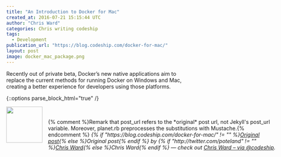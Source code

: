 ```yaml
---
title: "An Introduction to Docker for Mac"
created_at: 2016-07-21 15:15:44 UTC
author: "Chris Ward"
categories: Chris writing codeship
tags: 
  - Development
publication_url: "https://blog.codeship.com/docker-for-mac/"
layout: post
image: docker_mac_package.png
---
```

Recently out of private beta, Docker’s new native applications aim to replace the current methods for running Docker on Windows and Mac, creating a better experience for developers using those platforms.


{::options parse_block_html="true" /}
<div class="author">
   <img src="http://www.rss-specifications.com/rss-spec-rss.gif" style="width: 96px; height: 96;">
   <span style="position: absolute; padding: 32px 15px;">{% comment %}Remark that post_url refers to the *original* post url, not Jekyll's post_url variable. Moreover, planet.rb preprocesses the substitutions with Mustache.{% endcomment %}
      <i>{% if "https://blog.codeship.com/docker-for-mac/" != "" %}<a href="https://blog.codeship.com/docker-for-mac/">Original post</a>{% else %}Original post{% endif %} by {% if "http://twitter.com/poteland" != "" %}<a href="http://twitter.com/poteland">Chris Ward</a>{% else %}Chris Ward{% endif %} &mdash; check out <a href="https://blog.codeship.com">Chris Ward – via @codeship</a>.</i>
  </span>
</div>
